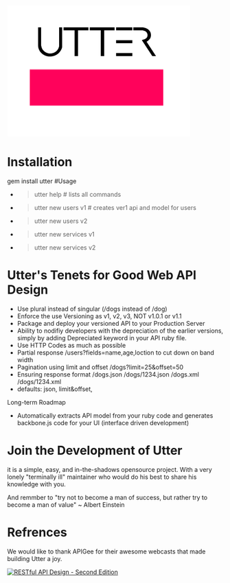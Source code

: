 ![alt tag](utter.png)
# Installation
  gem install utter
#Usage
* > utter help                 # lists all commands
* > utter new users v1         # creates ver1 api and model for users
* > utter new users v2
* > utter new services v1
* > utter new services v2



# Utter's Tenets for Good Web API Design 
- Use plural instead of singular (/dogs instead of /dog)
- Enforce the use Versioning as v1, v2, v3, NOT v1.0.1 or v1.1 
- Package and deploy your versioned API to your Production Server 
- Ability to nodifiy developers with the depreciation of the earlier versions, simply by adding Depreciated keyword in your API ruby file.
- Use HTTP Codes as much as possible
- Partial response /users?fields=name,age,loction to cut down on band width
- Pagination using limit and offset /dogs?limit=25&offset=50 
- Ensuring response format  /dogs.json  /dogs/1234.json /dogs.xml /dogs/1234.xml  
- defaults: json, limit&offset,  

Long-term Roadmap
- Automatically extracts API model from your ruby code and generates backbone.js code for your UI (interface driven development)

# Join the Development of Utter 
  it is a simple, easy, and in-the-shadows opensource project. With a very lonely "terminally ill" maintainer who would do his best to share his knowledge with you. 

  And remmber to "try not to become a man of success, but rather try to become a man of value" ~ Albert Einstein

# Refrences
We would like to thank APIGee for their awesome webcasts that made building Utter a joy.

[![RESTful API Design - Second Edition](http://img.youtube.com/vi/QpAhXa12xvU/0.jpg)](https://www.youtube.com/watch?v=QpAhXa12xvU)

